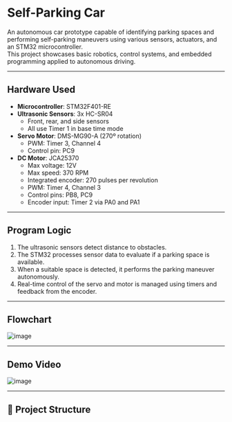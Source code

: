 # Self-Parking Car

An autonomous car prototype capable of identifying parking spaces and performing self-parking maneuvers using various sensors, actuators, and an STM32 microcontroller.  
This project showcases basic robotics, control systems, and embedded programming applied to autonomous driving.

---

##  Hardware Used

- **Microcontroller**: STM32F401-RE  
- **Ultrasonic Sensors**: 3x HC-SR04  
  - Front, rear, and side sensors  
  - All use Timer 1 in base time mode  
- **Servo Motor**: DMS-MG90-A (270º rotation)  
  - PWM: Timer 3, Channel 4  
  - Control pin: PC9  
- **DC Motor**: JCA25370  
  - Max voltage: 12V  
  - Max speed: 370 RPM  
  - Integrated encoder: 270 pulses per revolution  
  - PWM: Timer 4, Channel 3  
  - Control pins: PB8, PC9  
  - Encoder input: Timer 2 via PA0 and PA1  

---

##  Program Logic

1. The ultrasonic sensors detect distance to obstacles.
2. The STM32 processes sensor data to evaluate if a parking space is available.
3. When a suitable space is detected, it performs the parking maneuver autonomously.
4. Real-time control of the servo and motor is managed using timers and feedback from the encoder.

---

##  Flowchart
![image](https://github.com/user-attachments/assets/17c7dc88-03f1-430e-a326-acf293e3ce6a)

---

##  Demo Video

![image](https://github.com/user-attachments/assets/0252a60c-140c-469e-9e7b-c6e6673af27a)


---

## 📁 Project Structure


